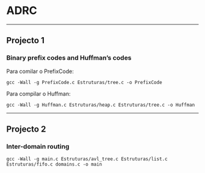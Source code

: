 # ADRC

---

## Projecto 1 
### Binary prefix codes and Huffman’s codes

Para comilar o PrefixCode:

    gcc -Wall -g PrefixCode.c Estruturas/tree.c -o PrefixCode

Para compilar o Huffman:

    gcc -Wall -g Huffman.c Estruturas/heap.c Estruturas/tree.c -o Huffman 

---

## Projecto 2
### Inter-domain routing

    gcc -Wall -g main.c Estruturas/avl_tree.c Estruturas/list.c Estruturas/fifo.c domains.c -o main

